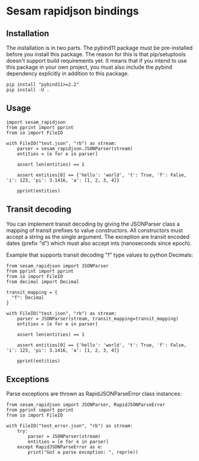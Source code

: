Sesam rapidjson bindings
========================

Installation
------------

The installation is in two parts. The pybind11 package must be pre-installed before you install this package. The reason for this is that pip/setuptools doesn't support build requirements yet. 
It means that if you intend to use this package in your own project, you must also include the pybind dependency explicitly in addition to this package.

    pip install "pybind11>=2.2"
    pip install -U .


Usage
-----

    import sesam_rapidjson
    from pprint import pprint
    from io import FileIO
    
    with FileIO("test.json", "rb") as stream:
        parser = sesam_rapidjson.JSONParser(stream)
        entities = [e for e in parser]
    
        assert len(entities) == 1
    
        assert entities[0] == {'hello': 'world', 't': True, 'f': False, 'i': 123, 'pi': 3.1416, 'a': [1, 2, 3, 4]}
    
        pprint(entities)
        
Transit decoding
----------------

You can implement transit decoding by giving the JSONParser class a mapping of
transit prefixes to value constructors. All constructors must accept a string as the single
argument. The exception are transit encoded dates (prefix "d") which must also accept
ints (nanoseconds since epoch).

Example that supports transit decoding "f" type values to python Decimals:


    from sesam_rapidjson import JSONParser
    from pprint import pprint
    from io import FileIO
    from decimal import Decimal
        
    transit_mapping = {
      "f": Decimal
    }
    
    with FileIO("test.json", "rb") as stream:
        parser = JSONParser(stream, transit_mapping=transit_mapping)
        entities = [e for e in parser]
    
        assert len(entities) == 1
    
        assert entities[0] == {'hello': 'world', 't': True, 'f': False, 'i': 123, 'pi': 3.1416, 'a': [1, 2, 3, 4]}
    
        pprint(entities)

Exceptions
----------

Parse exceptions are thrown as RapidJSONParseError class instances:

    from sesam_rapidjson import JSONParser, RapidJSONParseError
    from pprint import pprint
    from io import FileIO
    
    with FileIO("test_error.json", "rb") as stream:
        try:
            parser = JSONParser(stream)
            entities = [e for e in parser]
        except RapidJSONParseError as e:
            print("Got a parse exception: ", repr(e))
    

